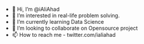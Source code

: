 - 👋 Hi, I’m @iAliAhad
- 👀 I’m interested in real-life problem solving.
- 🌱 I’m currently learning Data Science
- 💞️ I’m looking to collaborate on Opensource project
- 📫 How to reach me - twitter.com/ialiahad

<!---
I am Ali. I am a student love programming. 
--->
